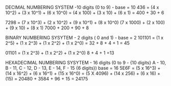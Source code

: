 DECIMAL NUMBERING SYSTEM    -10 digits (0 to 9) - base = 10
436 = (4 x 10^2) + (3 x 10^1) + (6 x 10^0)
    = (4 x 100) + (3 x 10) + (6 x 1)
    = 400 + 30 + 6
    
7298 = (7 x 10^3) + (2 x 10^2) + (9 x 10^1) + (8 x 10^0)
        (7 x 1000) + (2 x 100) + (9 x 10) + (8 x 1)
        7000 + 200 + 90 + 8

BINARY NUMBERING SYSYTEM    - 2 digits ( 0 and 1) - base = 2
101101 = (1 x 2^5) + (1 x 2^3) + (1 x 2^2) + (1 x 2^0)
       = 32 + 8 + 4 + 1
       = 45

01101 =   (1 x 2^3) + (1 x 2^2) + (1 x 2^0)
             8 + 4 + 1
             =13


HEXADECIMAL NUMBERING SYSYTEM   - 16 digits (0 to 9 - {10 digits} A - 10, B - 11, C - 12, D - 13, E - 14, F - 15 {6 digits})  base = 16 
5E6F = (5 x 16^3) + (14 x 16^2) + (6 x 16^1) + (15 x 16^0)
     = (5 X 4096)  + (14 x 256) + (6 x 16) + (15)
     = 20480 + 3584 + 96 + 15
     = 24175